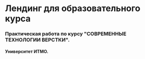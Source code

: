 # Лендинг для образовательного курса 
### Практическая работа по курсу "СОВРЕМЕННЫЕ ТЕХНОЛОГИИ ВЕРСТКИ". 
#### Университет ИТМО.
